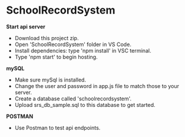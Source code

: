 # SchoolRecordSystem

**Start api server**
- Download this project zip.
- Open 'SchoolRecordSystem' folder in VS Code.
- Install dependencies: type 'npm install' in VSC terminal.
- Type 'npm start' to begin hosting.

**mySQL**
- Make sure mySql is installed. 
- Change the user and password in app.js file to match those to your server.
- Create a database called 'schoolrecordsystem'.
- Upload srs_db_sample.sql to this database to get started.

**POSTMAN**
- Use Postman to test api endpoints.
